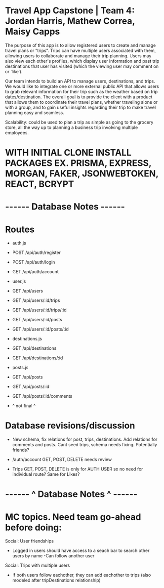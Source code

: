 # Travel App Capstone | Team 4: Jordan Harris, Mathew Correa, Maisy Capps

The purpose of this app is to allow registered users to create and manage travel plans or “trips”. Trips can have multiple users associated with them, allowing users to collaborate and manage their trip planning. Users may also view each other's profiles, which display user information and past trip destinations that user has visited (which the viewing user may comment on or ‘like’).

Our team intends to build an API to manage users, destinations, and trips. We would like to integrate one or more external public API that allows users to grab relevant information for their trip such as the weather based on trip dates/destination. The overall goal is to provide the client with a product that allows them to coordinate their travel plans, whether traveling alone or with a group, and to gain useful insights regarding their trip to make travel planning easy and seamless.

Scalability: could be used to plan a trip as simple as going to the grocery store, all the way up to planning a business trip involving multiple employees.

# WITH INITIAL CLONE INSTALL PACKAGES EX. PRISMA, EXPRESS, MORGAN, FAKER, JSONWEBTOKEN, REACT, BCRYPT

# ------ Database Notes ------

# Routes

- auth.js
- POST /api/auth/register
- POST /api/auth/login
- GET /api/auth/account

- user.js
- GET /api/users 
- GET /api/users/:id/trips
- GET /api/users/:id/trips/:id
- GET /api/users/:id/posts
- GET /api/users/:id/posts/:id

- destinations.js
- GET /api/destinations
- GET /api/destinations/:id

- posts.js
- GET /api/posts
- GET /api/posts/:id
- GET /api/posts/:id/comments

- ^ not final ^

# Database revisions/discussion

- New schema, fix relations for post, trips, destinations. Add relations for comments and posts.
 Cant seed trips, schema needs fixing. Potentially friends?

- /auth/account GET, POST, DELETE needs review
- Trips GET, POST, DELETE is only for AUTH USER so no need for individual route?
  Same for Likes?

# ------ ^ Database Notes ^ ------

<!-- MC notes -->
# MC topics. Need team go-ahead before doing:

Social: User friendships
- Logged in users should have access to a seach bar to search other users by name
-Can follow another user 

Social: Trips with multiple users
- If both users follow eachother, they can add eachother to trips (also modeled after tripDestinations relationship)


